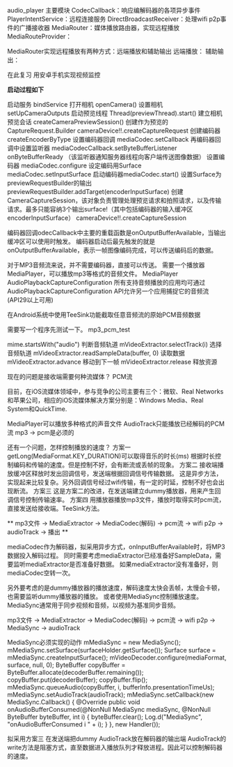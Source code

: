 audio_player
主要模块
CodecCallback：响应编解码器的各项异步事件
PlayerIntentService：远程连接服务
DirectBroadcastReceiver：处理wifi p2p事件的广播接收器
MediaRouter：媒体播放路由器，实现远程播放
MediaRouteProvider：

MediaRouter实现远程播放有两种方式：远端播放和辅助输出
远端播放：
辅助输出：

在此复习 用安卓手机实现视频监控

**启动过程如下**

启动服务 bindService
打开相机 openCamera()
	设置相机 setUpCameraOutputs
	启动预览线程 Thread(previewThread).start()
建立相机预览会话 createCameraPreviewSession()
    创建作为预览的CaptureRequest.Builder cameraDevice!!.createCaptureRequest
    创建编码器 createEncoderByType
    设置编码器回调 mediaCodec.setCallback
    再编码器回调中设置监听器 mediaCodecCallback.setByteBufferListener onByteBufferReady
        （该监听器通知服务器线程向客户端传送图像数据）
    设置编码器 mediaCodec.configure
    设定编码用Surface mediaCodec.setInputSurface
    启动编码器mediaCodec.start()
    设置Surface为previewRequestBuilder的输出 previewRequestBuilder.addTarget(encoderInputSurface)
    创建CameraCaptureSession，该对象负责管理处理预览请求和拍照请求，以及传输请求。最多只能容纳3个输出surface!（其中包括编码器的输入缓冲区encoderInputSurface） cameraDevice!!.createCaptureSession

编码器回调odecCallback中主要的重载函数是onOutputBufferAvailable，当输出缓冲区可以使用时触发。
编码器启动后最先触发的就是onOutputBufferAvailable，表示一帧图像编码完成，可以传送编码后的数据。

对于MP3音频流来说，并不需要编码器，直接可以传送。
需要一个播放器MediaPlayer，可以播放mp3等格式的音频文件。
MediaPlayer
AudioPlaybackCaptureConfiguration 所有支持音频播放的应用均可通过AudioPlaybackCaptureConfiguration API允许另一个应用捕捉它的音频流(API29以上可用)

在Android系统中使用TeeSink功能截取任意音频流的原始PCM音频数据

需要写一个程序先测试一下。 mp3_pcm_test

mime.startsWith("audio") 判断音频轨道
mVideoExtractor.selectTrack(i)   选择音频轨道
mVideoExtractor.readSampleData(buffer, 0) 读取数据
mVideoExtractor.advance  移动到下一帧
mVideoExtractor.release  释放资源

现在的问题是接收端需要何种流媒体？ PCM流

目前，在iOS流媒体领域中，参与竞争的公司主要有三个：微软、Real Networks和苹果公司，相应的iOS流媒体解决方案分别是：Windows Media、Real System和QuickTime.

MediaPlayer可以播放多种格式的声音文件
AudioTrack只能播放已经解码的PCM流
mp3 -> pcm是必须的

还有一个问题，怎样控制播放的速度？
方案一
getLong(MediaFormat.KEY_DURATION)可以取得音乐的时长(ms)
根据时长控制编码和传输的速度。但是控制不好，会有断流或丢帧的现象。
方案二
接收端播放缓冲区释放时发出回调信号，发送端根据回调信号传输数据。
这是异步方法，实现起来比较复杂。另外回调信号经过wifi传输，有一定的时延，控制不好也会出现断流。
方案三
这是方案二的改进，在发送端建立dummy播放器，用来产生回调信号控制传输速率。
方案四
用播放器播放mp3文件，播放时取得实时pcm流，直接发送给接收端。TeeSink方法。

**
mp3文件 -> MediaExtractor -> MediaCodec(解码) -> pcm流 -> wifi p2p -> audioTrack -> 播出
**

mediaCodec作为解码器，拟采用异步方式，onInputBufferAvailable时，将MP3数据投入解码过程。
同时需要考虑mediaExtractor已经准备好SampleData，需要监听mediaExtractor是否准备好数据。
如果mediaExtractor没有准备好，则mediaCodec空转一次。

另外要考虑的是dummy播放器的播放速度，解码速度太快会丢帧，太慢会卡顿，也需要监听dummy播放器的播放。
或者使用MediaSync控制播放速度。
MediaSync通常用于同步视频和音频，以视频为基准同步音频。

mp3文件 -> MediaExtractor -> MediaCodec(解码) -> pcm流 -> wifi p2p -> MediaSync -> audioTrack

MediaSync必须实现的动作
mMediaSync = new MediaSync();
mMediaSync.setSurface(surfaceHolder.getSurface());
Surface surface = mMediaSync.createInputSurface();
mVideoDecoder.configure(mediaFormat, surface, null, 0);
ByteBuffer copyBuffer = ByteBuffer.allocate(decoderBuffer.remaining());
copyBuffer.put(decoderBuffer);
copyBuffer.flip();
mMediaSync.queueAudio(copyBuffer, i, bufferInfo.presentationTimeUs);
mMediaSync.setAudioTrack(audioTrack);
mMediaSync.setCallback(new MediaSync.Callback() {
    @Override
    public void onAudioBufferConsumed(@NonNull MediaSync mediaSync, @NonNull ByteBuffer byteBuffer, int i) {
        byteBuffer.clear();
        Log.d("MediaSync", "onAudioBufferConsumed i " + i);
    }
}, new Handler());

拟采用方案三
在发送端把dummy AudioTrack放在解码器的输出端
AudioTrack的write方法是阻塞方式，直至数据进入播放队列才释放进程。因此可以控制解码器的速度。
